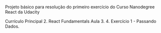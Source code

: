 Projeto básico para resolução do primeiro exercício do Curso Nanodegree React da Udacity

Currículo Principal 
	2. React Fundamentals
    	Aula 3.
        	4. Exercício 1 - Passando Dados.